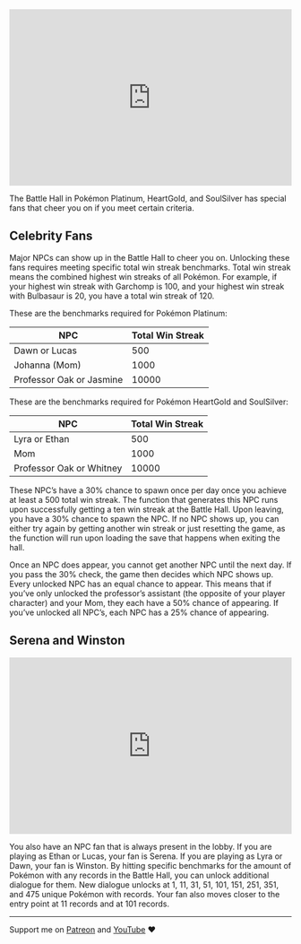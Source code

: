 <iframe style="max-width: 100%;" width="560" height="315" src="https://www.youtube.com/embed/-Rp9rY-61To?si=FrS47yiC17YzdXct" title="YouTube video player" frameborder="0" allow="accelerometer; autoplay; clipboard-write; encrypted-media; gyroscope; picture-in-picture; web-share" referrerpolicy="strict-origin-when-cross-origin" allowfullscreen></iframe>

The Battle Hall in Pokémon Platinum, HeartGold, and SoulSilver has special fans that cheer you on if you meet certain criteria.

## Celebrity Fans

Major NPCs can show up in the Battle Hall to cheer you on. Unlocking these fans requires meeting specific total win streak benchmarks. Total win streak means the combined highest win streaks of all Pokémon. For example, if your highest win streak with Garchomp is 100, and your highest win streak with Bulbasaur is 20, you have a total win streak of 120.

These are the benchmarks required for Pokémon Platinum:

|NPC|Total Win Streak|
|---|---|
|Dawn or Lucas|500|
|Johanna (Mom)|1000|
|Professor Oak or Jasmine|10000|

These are the benchmarks required for Pokémon HeartGold and SoulSilver:

|NPC|Total Win Streak|
|---|---|
|Lyra or Ethan|500|
|Mom|1000|
|Professor Oak or Whitney|10000|

These NPC’s have a 30% chance to spawn once per day once you achieve at least a 500 total win streak. The function that generates this NPC runs upon successfully getting a ten win streak at the Battle Hall. Upon leaving, you have a 30% chance to spawn the NPC. If no NPC shows up, you can either try again by getting another win streak or just resetting the game, as the function will run upon loading the save that happens when exiting the hall.

Once an NPC does appear, you cannot get another NPC until the next day. If you pass the 30% check, the game then decides which NPC shows up. Every unlocked NPC has an equal chance to appear. This means that if you’ve only unlocked the professor’s assistant (the opposite of your player character) and your Mom, they each have a 50% chance of appearing. If you’ve unlocked all NPC’s, each NPC has a 25% chance of appearing.

## Serena and Winston
<iframe style="max-width: 100%;" width="560" height="315" src="https://www.youtube.com/embed/RyYC1MjEJKM?si=NPbIcBMZS0vh6BVX" title="YouTube video player" frameborder="0" allow="accelerometer; autoplay; clipboard-write; encrypted-media; gyroscope; picture-in-picture; web-share" referrerpolicy="strict-origin-when-cross-origin" allowfullscreen></iframe>

You also have an NPC fan that is always present in the lobby. If you are playing as Ethan or Lucas, your fan is Serena. If you are playing as Lyra or Dawn, your fan is Winston. By hitting specific benchmarks for the amount of Pokémon with any records in the Battle Hall, you can unlock additional dialogue for them. New dialogue unlocks at 1, 11, 31, 51, 101, 151, 251, 351, and 475 unique Pokémon with records. Your fan also moves closer to the entry point at 11 records and at 101 records.

---

Support me on [Patreon](https://www.patreon.com/c/Etchy) and [YouTube](https://youtube.com/etch) ❤️

